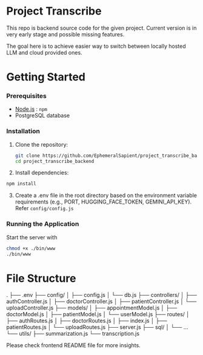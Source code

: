 # Project Transcribe
This repo is backend source code for the given project.
Current version is in very early stage and possible missing features.

The goal here is to achieve easier way to switch between locally hosted LLM and cloud provided ones.

# Getting Started

### Prerequisites

- [Node.js](https://nodejs.org) : `npm`
- PostgreSQL database

### Installation

1. Clone the repository:
   ```sh
   git clone https://github.com/EphemeralSapient/project_transcribe_backend.git
   cd project_transcribe_backend
   ```
2. Install dependencies:
```sh
npm install
```

3. Create a .env file in the root directory based on the environment variable requirements (e.g., PORT, HUGGING_FACE_TOKEN, GEMINI_API_KEY). Refer `config/config.js`

### Running the Application

Start the server with
```sh
chmod +x ./bin/www
./bin/www
```

# File Structure
.
├── .env
├── config/
│   ├── config.js
│   └── db.js
├── controllers/
│   ├── authController.js
│   ├── doctorController.js
│   ├── patientController.js
│   └── uploadController.js
├── models/
│   ├── appointmentModel.js
│   ├── doctorModel.js
│   ├── patientModel.js
│   └── userModel.js
├── routes/
│   ├── authRoutes.js
│   ├── doctorRoutes.js
│   ├── index.js
│   ├── patientRoutes.js
│   └── uploadRoutes.js
├── server.js
├── sql/
│   └── ...
└── utils/
    ├── summarization.js
    └── transcription.js

Please check frontend README file for more insights.

